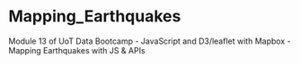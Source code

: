 # Mapping_Earthquakes
Module 13 of UoT Data Bootcamp - JavaScript and D3/leaflet with Mapbox - Mapping Earthquakes with JS &amp; APIs
